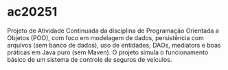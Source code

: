 # ac20251
 Projeto de Atividade Continuada da disciplina de Programação Orientada a Objetos (POO), com foco em modelagem de dados, persistência com arquivos (sem banco de dados), uso de entidades, DAOs, mediators e boas práticas em Java puro (sem Maven).  O projeto simula o funcionamento básico de um sistema de controle de seguros de veículos.
